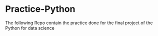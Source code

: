 # Practice-Python
The following Repo contain the practice done for the final project of the Python for data science
